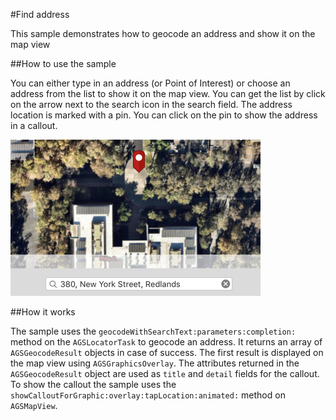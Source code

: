 #Find address

This sample demonstrates how to geocode an address and show it on the map view


##How to use the sample

You can either type in an address (or Point of Interest) or choose an address from the list to show it on the map view. You can get the list by click on the arrow next to the search icon in the search field. The address location is marked with a pin. You can click on the pin to show the address in a callout.


![](image1.png)


##How it works

The sample uses the `geocodeWithSearchText:parameters:completion:` method on the `AGSLocatorTask` to geocode an address. It returns an array of `AGSGeocodeResult` objects in case of success. The first result is displayed on the map view using `AGSGraphicsOverlay`. The attributes returned in the `AGSGeocodeResult` object are used as `title` and `detail` fields for the callout.  To show the callout the sample uses the `showCalloutForGraphic:overlay:tapLocation:animated:` method on `AGSMapView`.



